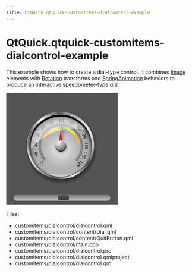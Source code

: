 ```yaml
---
Title: QtQuick.qtquick-customitems-dialcontrol-example
---
```


# QtQuick.qtquick-customitems-dialcontrol-example

<span class="subtitle"></span>
<!-- $$$customitems/dialcontrol-description -->
<p>This example shows how to create a dial-type control. It combines <a href="https://developer.ubuntu.comapps/qml/sdk-15.04.6/QtQuick.imageelements/#image">Image</a> elements with <a href="QtQuick.Rotation.md">Rotation</a> transforms and <a href="QtQuick.SpringAnimation.md">SpringAnimation</a> behaviors to produce an interactive speedometer-type dial.</p>
<p class="centerAlign"><img src="../../../media/qml-dialcontrol-example.png" alt="" /></p><p>Files:</p>
<ul>
<li>customitems/dialcontrol/dialcontrol.qml</li>
<li>customitems/dialcontrol/content/Dial.qml</li>
<li>customitems/dialcontrol/content/QuitButton.qml</li>
<li>customitems/dialcontrol/main.cpp</li>
<li>customitems/dialcontrol/dialcontrol.pro</li>
<li>customitems/dialcontrol/dialcontrol.qmlproject</li>
<li>customitems/dialcontrol/dialcontrol.qrc</li>
</ul>
<!-- @@@customitems/dialcontrol -->
